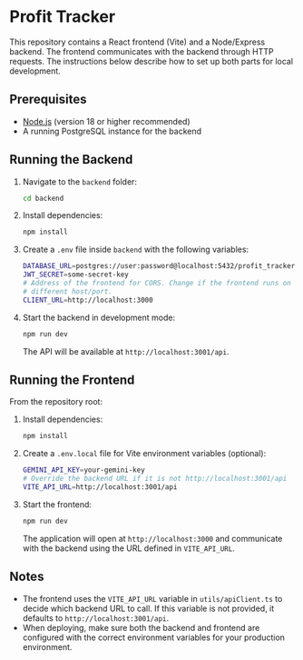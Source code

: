 # Profit Tracker

This repository contains a React frontend (Vite) and a Node/Express backend. The
frontend communicates with the backend through HTTP requests. The instructions
below describe how to set up both parts for local development.

## Prerequisites

- [Node.js](https://nodejs.org/) (version 18 or higher recommended)
- A running PostgreSQL instance for the backend

## Running the Backend

1. Navigate to the `backend` folder:
   ```bash
   cd backend
   ```
2. Install dependencies:
   ```bash
   npm install
   ```
3. Create a `.env` file inside `backend` with the following variables:
   ```bash
   DATABASE_URL=postgres://user:password@localhost:5432/profit_tracker
   JWT_SECRET=some-secret-key
   # Address of the frontend for CORS. Change if the frontend runs on a
   # different host/port.
   CLIENT_URL=http://localhost:3000
   ```
4. Start the backend in development mode:
   ```bash
   npm run dev
   ```
   The API will be available at `http://localhost:3001/api`.

## Running the Frontend

From the repository root:

1. Install dependencies:
   ```bash
   npm install
   ```
2. Create a `.env.local` file for Vite environment variables (optional):
   ```bash
   GEMINI_API_KEY=your-gemini-key
   # Override the backend URL if it is not http://localhost:3001/api
   VITE_API_URL=http://localhost:3001/api
   ```
3. Start the frontend:
   ```bash
   npm run dev
   ```
   The application will open at `http://localhost:3000` and communicate with the
   backend using the URL defined in `VITE_API_URL`.

## Notes

- The frontend uses the `VITE_API_URL` variable in `utils/apiClient.ts` to decide
  which backend URL to call. If this variable is not provided, it defaults to
  `http://localhost:3001/api`.
- When deploying, make sure both the backend and frontend are configured with
  the correct environment variables for your production environment.
